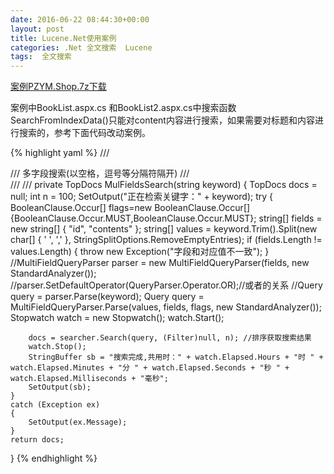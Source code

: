 ```yaml
---
date: 2016-06-22 08:44:30+00:00
layout: post
title: Lucene.Net使用案例
categories: .Net 全文搜索  Lucene
tags:  全文搜索
---
```


[案例PZYM.Shop.7z下载](/assets/media/image/PZYM.Shop.7z)

案例中BookList.aspx.cs 和BookList2.aspx.cs中搜索函数SearchFromIndexData()只能对content内容进行搜索，如果需要对标题和内容进行搜索的，参考下面代码改动案例。

{% highlight yaml %} 
/// <summary>
/// 多字段搜索(以空格，逗号等分隔符隔开)
/// </summary>
/// <param name="keyword"></param>
/// <returns></returns>
private TopDocs MulFieldsSearch(string keyword)
{
    TopDocs docs = null;
    int n = 100;
    SetOutput("正在检索关键字：" + keyword);
    try
    {
        BooleanClause.Occur[] flags=new BooleanClause.Occur[]{BooleanClause.Occur.MUST,BooleanClause.Occur.MUST};
        string[] fields = new string[] { "id", "contents" };
        string[] values = keyword.Trim().Split(new char[] { ' ', ',' }, StringSplitOptions.RemoveEmptyEntries);
        if (fields.Length != values.Length)
        {
            throw new Exception("字段和对应值不一致");
        }
        //MultiFieldQueryParser parser = new MultiFieldQueryParser(fields, new StandardAnalyzer());
        //parser.SetDefaultOperator(QueryParser.Operator.OR);//或者的关系
        //Query query = parser.Parse(keyword); 
        Query query = MultiFieldQueryParser.Parse(values, fields, flags, new StandardAnalyzer());
        Stopwatch watch = new Stopwatch();
        watch.Start();
 
        docs = searcher.Search(query, (Filter)null, n); //排序获取搜索结果
        watch.Stop();
        StringBuffer sb = "搜索完成,共用时：" + watch.Elapsed.Hours + "时 " + watch.Elapsed.Minutes + "分 " + watch.Elapsed.Seconds + "秒 " + watch.Elapsed.Milliseconds + "毫秒";
        SetOutput(sb);
    }
    catch (Exception ex)
    {
        SetOutput(ex.Message);
    }
    return docs;
}
{% endhighlight %}